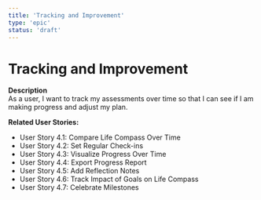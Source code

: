 ```yaml
---
title: 'Tracking and Improvement'
type: 'epic'
status: 'draft'
---
```


# Tracking and Improvement

**Description**  
As a user, I want to track my assessments over time so that I can see if I am making progress and adjust my plan.

**Related User Stories:**

- User Story 4.1: Compare Life Compass Over Time
- User Story 4.2: Set Regular Check-ins
- User Story 4.3: Visualize Progress Over Time
- User Story 4.4: Export Progress Report
- User Story 4.5: Add Reflection Notes
- User Story 4.6: Track Impact of Goals on Life Compass
- User Story 4.7: Celebrate Milestones
